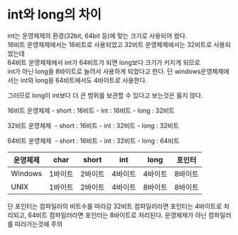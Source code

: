 # int와 long의 차이

int는 운영체제의 환경(32bit, 64bit 등)에 맞는 크기로 사용되어 왔다.  
16비트 운영체제에서는 16비트로 사용되었고 32비트 운영체제에서는 32비트로 사용되었는데  
64비트 운영체제에서 int가 64비트가 되면 long보다 크기가 커지게 되므로  
int가 아닌 long을 8바이트로 늘려서 사용하게 되었다고 한다.
단 windows운영체제에서는 int와 long을 64비트에서도 4바이트로 사용한다.

그러므로 long이 int보다 더 큰 범위를 보관할 수 있다고 보는것은 옳지 않다.

16비트 운영체제
	- short : 16비트
	- int : 16비트
	- long : 32비트

32비트 운영체제 
	- short : 16비트
	- int : 32비트
	- long : 32비트

64비트 운영체제 
	- short : 16비트
	- int : 32비트
	- long : 64비트

| 운영체제 | char    | short   | int     | long    | 포인터  |
| -------- | ------- | ------- | ------- | ------- | ------- |
| Windows  | 1바이트 | 2바이트 | 4바이트 | 4바이트 | 8바이트 |
| UNIX     | 1바이트 | 2바이트 | 4바이트 | 8바이트 | 8바이트 |

단 포인터는 컴파일러의 비트수를 따라감
32비트 컴파일러라면 포인터는 4바이트로 처리되고, 64비트 컴파일러라면 포인터는 8바이트로 처리된다.
운영체제가 아닌 컴파일러를 따라가는것에 주의